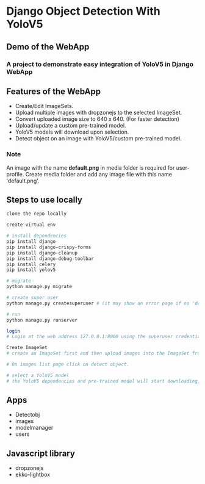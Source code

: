 # Django Object Detection With YoloV5

## Demo of the WebApp

### A project to demonstrate easy integration of YoloV5 in Django WebApp

## Features of the WebApp

- Create/Edit ImageSets.
- Upload multiple images with dropzonejs to the selected ImageSet.
- Convert uploaded image size to 640 x 640. (For faster detection)
- Upload/update a custom pre-trained model.
- YoloV5 models will download upon selection. 
- Detect object on an image with YoloV5/custom pre-trained model.

### Note

An image with the name **default.png** in media folder is required for user-profile. Create media folder and add any image file with this name 'default.png'.

## Steps to use locally

```bash
clone the repo locally

create virtual env 

# install dependencies
pip install django
pip install django-crispy-forms
pip install django-cleanup
pip install django-debug-toolbar
pip install celery
pip install yolov5

# migrate
python manage.py migrate

# create super user
python manage.py createsuperuser # (it may show an error page if no 'default.png' in media folder. See note above.)

# run
python manage.py runserver

login
# Login at the web address 127.0.0.1:8000 using the superuser credentials.

Create ImageSet
# create an ImageSet first and then upload images into the ImageSet from ImageSet detail page.

# On images list page click on detect object.

# select a YoloV5 model
# the YoloV5 dependencies and pre-trained model will start downloading.
```

## Apps

- Detectobj
- images
- modelmanager
- users

## Javascript library

- dropzonejs
- ekko-lightbox
